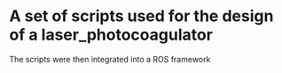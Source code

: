 # A set of scripts used for the design of a laser_photocoagulator
The scripts were then integrated into a ROS framework
